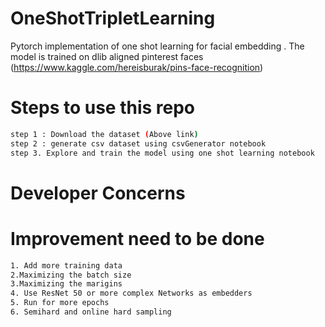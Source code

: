 # OneShotTripletLearning
Pytorch implementation of one shot learning for facial embedding . The model is trained on dlib aligned pinterest faces (https://www.kaggle.com/hereisburak/pins-face-recognition)

# Steps to use this repo
``` bash
step 1 : Download the dataset (Above link)
step 2 : generate csv dataset using csvGenerator notebook
step 3. Explore and train the model using one shot learning notebook
``` 
# Developer Concerns
# Improvement need to be done

``` bash
1. Add more training data
2.Maximizing the batch size 
3.Maximizing the marigins
4. Use ResNet 50 or more complex Networks as embedders
5. Run for more epochs
6. Semihard and online hard sampling
``` 
